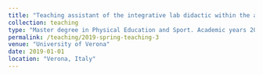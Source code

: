 ```yaml
---
title: "Teaching assistant of the integrative lab didactic within the academic course of Technology and Innovation in Sports"
collection: teaching
type: "Master degree in Physical Education and Sport. Academic years 2019-20 and 2020-21."
permalink: /teaching/2019-spring-teaching-3
venue: "University of Verona"
date: 2019-01-01
location: "Verona, Italy"
---
```


